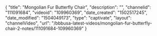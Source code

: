 {
    "title": "Mongolian Fur Butterfly Chair",
    "description": "",
    "channelid": "111091684",
    "videoid": "109960369",
    "date_created": "1502517245",
    "date_modified": "1504049173",
    "type": "captivate",
    "layout": "channelVideo",
    "url": "\/bbbusa-latest-videos\/mongolian-fur-butterfly-chair-2-notes\/111091684-109960369"
}